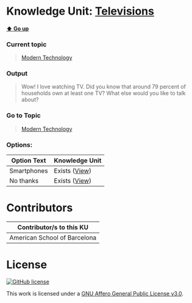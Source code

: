 # Knowledge Unit: [Televisions](../../knowledge_units/modern-technology/televisions.md)

#### [:arrow_up: Go up](../../topics/modern-technology.md)
### Current topic
> [Modern Technology](../../topics/modern-technology.md)
### Output
> Wow! I love watching TV. Did you know that around 79 percent of households own at least one TV? What else would you like to talk about?
### Go to Topic
> [Modern Technology](../../topics/modern-technology.md)

### Options: 

| Option Text | Knowledge Unit |
| - | - |  
| Smartphones  |  Exists ([View](../../knowledge_units/modern-technology/smartphones.md))  |  
| No thanks  |  Exists ([View](../../knowledge_units/modern-technology/no-thanks.md))  | 

# Contributors

| Contributor/s to this KU |
| - | 
| American School of Barcelona |

# License
[![GitHub license](https://img.shields.io/github/license/inbrainz/cerebro)](https://github.com/inbrainz/cerebro/blob/master/LICENSE)

This work is licensed under a [GNU Affero General Public License v3.0](https://www.gnu.org/licenses/agpl-3.0.txt).
